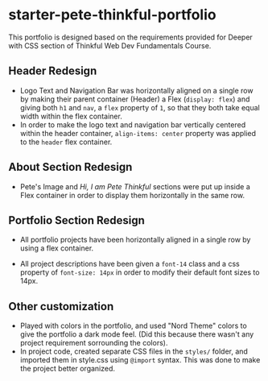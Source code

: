 # starter-pete-thinkful-portfolio

This portfolio is designed based on the requirements provided for Deeper with CSS section of Thinkful Web Dev Fundamentals Course.

## Header Redesign

- Logo Text and Navigation Bar was horizontally aligned on a single row by making their parent container (Header) a Flex (`display: flex`) and giving both `h1` and `nav`, a `flex` property of `1`, so that they both take equal width within the flex container.
- In order to make the logo text and navigation bar vertically centered within the header container, `align-items: center` property was applied to the `header` flex container.

## About Section Redesign

- Pete's Image and *Hi, I am Pete Thinkful* sections were put up inside a Flex container in order to display them horizontally in the same row.

## Portfolio Section Redesign

- All portfolio projects have been horizontally aligned in a single row by using a flex container.

- All project descriptions have been given a `font-14` class and a css property of `font-size: 14px` in order to modify their default font sizes to 14px.

## Other customization

- Played with colors in the portfolio, and used "Nord Theme" colors to give the portfolio a dark mode feel. (Did this because there wasn't any project requirement sorrounding the colors).
- In project code, created separate CSS files in the `styles/` folder, and imported them in style.css using `@import` syntax. This was done to make the project better organized.
